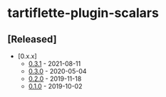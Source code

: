 # tartiflette-plugin-scalars

## [Released]

- [0.x.x]
  - [0.3.1](./changelogs/0.3.1.md) - 2021-08-11
  - [0.3.0](./changelogs/0.3.0.md) - 2020-05-04
  - [0.2.0](./changelogs/0.2.0.md) - 2019-11-18
  - [0.1.0](./changelogs/0.1.0.md) - 2019-10-02
